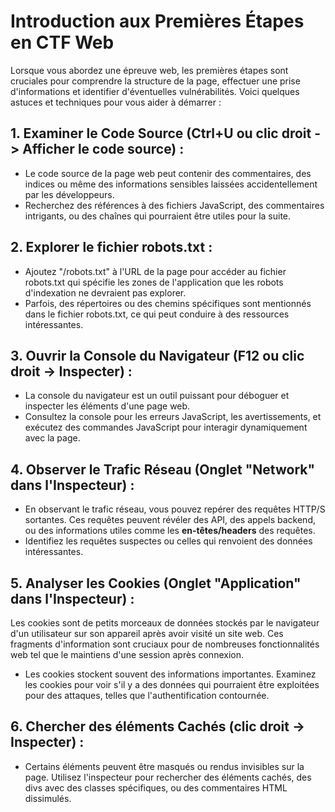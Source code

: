 # Introduction aux Premières Étapes en CTF Web

Lorsque vous abordez une épreuve web, les premières étapes sont cruciales pour comprendre la structure de la page, effectuer une prise d'informations et identifier d'éventuelles vulnérabilités. Voici quelques astuces et techniques pour vous aider à démarrer :

## 1. **Examiner le Code Source (Ctrl+U ou clic droit -> Afficher le code source) :**
   - Le code source de la page web peut contenir des commentaires, des indices ou même des informations sensibles laissées accidentellement par les développeurs.
   - Recherchez des références à des fichiers JavaScript, des commentaires intrigants, ou des chaînes qui pourraient être utiles pour la suite.

## 2. **Explorer le fichier robots.txt :**
   - Ajoutez "/robots.txt" à l'URL de la page pour accéder au fichier robots.txt qui spécifie les zones de l'application que les robots d'indexation ne devraient pas explorer.
   - Parfois, des répertoires ou des chemins spécifiques sont mentionnés dans le fichier robots.txt, ce qui peut conduire à des ressources intéressantes.

## 3. **Ouvrir la Console du Navigateur (F12 ou clic droit -> Inspecter) :**
   - La console du navigateur est un outil puissant pour déboguer et inspecter les éléments d'une page web.
   - Consultez la console pour les erreurs JavaScript, les avertissements, et exécutez des commandes JavaScript pour interagir dynamiquement avec la page.

## 4. **Observer le Trafic Réseau (Onglet "Network" dans l'Inspecteur) :**
   - En observant le trafic réseau, vous pouvez repérer des requêtes HTTP/S sortantes. Ces requêtes peuvent révéler des API, des appels backend, ou des informations utiles comme les **en-têtes/headers** des requêtes.
   - Identifiez les requêtes suspectes ou celles qui renvoient des données intéressantes.

## 5. **Analyser les Cookies (Onglet "Application" dans l'Inspecteur) :**
Les cookies sont de petits morceaux de données stockés par le navigateur d'un utilisateur sur son appareil après avoir visité un site web. Ces fragments d'information sont cruciaux pour de nombreuses fonctionnalités web tel que le maintiens d'une session après connexion.
   - Les cookies stockent souvent des informations importantes. Examinez les cookies pour voir s'il y a des données qui pourraient être exploitées pour des attaques, telles que l'authentification contournée.

## 6. **Chercher des éléments Cachés (clic droit -> Inspecter) :**
   - Certains éléments peuvent être masqués ou rendus invisibles sur la page. Utilisez l'inspecteur pour rechercher des éléments cachés, des divs avec des classes spécifiques, ou des commentaires HTML dissimulés.
